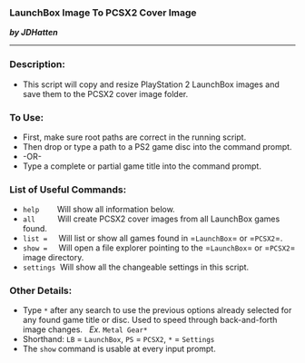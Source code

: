 ### **LaunchBox Image To PCSX2 Cover Image**
***by JDHatten***

---

### Description:
- This script will copy and resize PlayStation 2 LaunchBox images and save them to the PCSX2 cover image folder.

### To Use:
- First, make sure root paths are correct in the running script.
- Then drop or type a path to a PS2 game disc into the command prompt.
- -OR-
- Type a complete or partial game title into the command prompt.

### List of Useful Commands:
- `help` &nbsp; &nbsp; &nbsp;&nbsp; Will show all information below.
- `all` &nbsp; &nbsp; &nbsp; &nbsp;&nbsp; Will create PCSX2 cover images from all LaunchBox games found.
- `list =` &nbsp; &nbsp; Will list or show all games found in =`LaunchBox`= or =`PCSX2`=.
- `show =` &nbsp; &nbsp; Will open a file explorer pointing to the =`LaunchBox`= or =`PCSX2`= image directory.
- `settings`&nbsp; Will show all the changeable settings in this script.

### Other Details:
- Type `*` after any search to use the previous options already selected for any found game title or disc. Used to speed through back-and-forth image changes. &nbsp; *Ex.* `Metal Gear*`
- Shorthand: `LB` = `LaunchBox`, `PS` = `PCSX2`, `*` = `Settings`
- The `show` command is usable at every input prompt.
